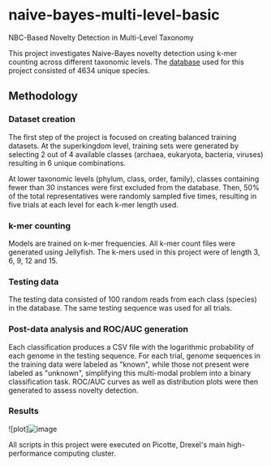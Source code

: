 # naive-bayes-multi-level-basic
NBC-Based Novelty Detection in Multi-Level Taxonomy

This project investigates Naive-Bayes novelty detection using k-mer counting across different taxonomic levels. The [database](https://github.com/Key0007/naive-bayes-multi-level-basic/blob/34cc291883213991ce68f9a4426b307b5bf92c1f/lower-level-classification/data/lineage_list.csv) used for this project consisted of 4634 unique species.

## Methodology

### Dataset creation
The first step of the project is focused on creating balanced training datasets. At the superkingdom level, training sets were generated by selecting 2 out of 4 available classes (archaea, eukaryota, bacteria, viruses) resulting in 6 unique combinations.

At lower taxonomic levels (phylum, class, order, family), classes containing fewer than 30 instances were first excluded from the database. Then, 50% of the total representatives were randomly sampled five times, resulting in five trials at each level for each k-mer length used.

### k-mer counting

Models are trained on k-mer frequencies. All k-mer count files were generated using Jellyfish. The k-mers used in this project were of length 3, 6, 9, 12 and 15. 

### Testing data

The testing data consisted of 100 random reads from each class (species) in the database. The same testing sequence was used for all trials.

### Post-data analysis and ROC/AUC generation

Each classification produces a CSV file with the logarithmic probability of each genome in the testing sequence. For each trial, genome sequences in the training data were labeled as "known", while those not present were labeled as "unknown", simplifying this multi-modal problem into a binary classification task. ROC/AUC curves as well as distribution plots were then generated to assess novelty detection.

### Results
![plot]![image](https://github.com/user-attachments/assets/8046ce18-e016-450b-8b44-46d374409d62)


All scripts in this project were executed on Picotte, Drexel's main high-performance computing cluster.






